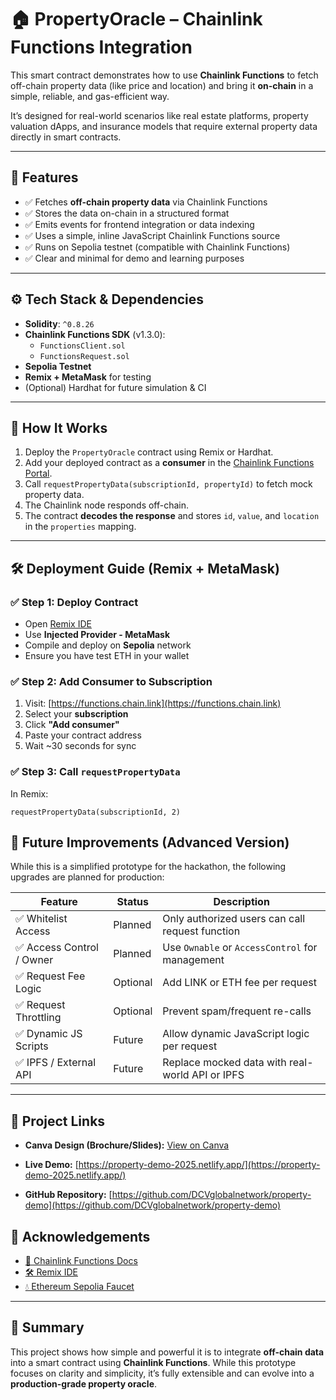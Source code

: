 # 🏠 PropertyOracle – Chainlink Functions Integration

This smart contract demonstrates how to use **Chainlink Functions** to fetch off-chain property data (like price and location) and bring it **on-chain** in a simple, reliable, and gas-efficient way.  

It’s designed for real-world scenarios like real estate platforms, property valuation dApps, and insurance models that require external property data directly in smart contracts.

---

## 🔧 Features

- ✅ Fetches **off-chain property data** via Chainlink Functions  
- ✅ Stores the data on-chain in a structured format  
- ✅ Emits events for frontend integration or data indexing  
- ✅ Uses a simple, inline JavaScript Chainlink Functions source  
- ✅ Runs on Sepolia testnet (compatible with Chainlink Functions)  
- ✅ Clear and minimal for demo and learning purposes  

---

## ⚙️ Tech Stack & Dependencies

- **Solidity**: `^0.8.26`
- **Chainlink Functions SDK** (v1.3.0):
  - `FunctionsClient.sol`
  - `FunctionsRequest.sol`
- **Sepolia Testnet**
- **Remix + MetaMask** for testing
- (Optional) Hardhat for future simulation & CI

---

## 🚀 How It Works

1. Deploy the `PropertyOracle` contract using Remix or Hardhat.  
2. Add your deployed contract as a **consumer** in the [Chainlink Functions Portal](https://functions.chain.link).  
3. Call `requestPropertyData(subscriptionId, propertyId)` to fetch mock property data.  
4. The Chainlink node responds off-chain.  
5. The contract **decodes the response** and stores `id`, `value`, and `location` in the `properties` mapping.

---

## 🛠️ Deployment Guide (Remix + MetaMask)

### ✅ Step 1: Deploy Contract

- Open [Remix IDE](https://remix.ethereum.org)
- Use **Injected Provider - MetaMask**  
- Compile and deploy on **Sepolia** network  
- Ensure you have test ETH in your wallet

### ✅ Step 2: Add Consumer to Subscription

1. Visit: [https://functions.chain.link](https://functions.chain.link)
2. Select your **subscription**
3. Click **"Add consumer"**
4. Paste your contract address
5. Wait ~30 seconds for sync

### ✅ Step 3: Call `requestPropertyData`

In Remix:

```solidity
requestPropertyData(subscriptionId, 2)
```

## 🔐 Future Improvements (Advanced Version)

While this is a simplified prototype for the hackathon, the following upgrades are planned for production:

| Feature                   | Status   | Description                                         |
|---------------------------|----------|-----------------------------------------------------|
| ✅ Whitelist Access        | Planned  | Only authorized users can call request function     |
| ✅ Access Control / Owner  | Planned  | Use `Ownable` or `AccessControl` for management     |
| ✅ Request Fee Logic       | Optional | Add LINK or ETH fee per request                     |
| ✅ Request Throttling      | Optional | Prevent spam/frequent re-calls                      |
| ✅ Dynamic JS Scripts      | Future   | Allow dynamic JavaScript logic per request          |
| ✅ IPFS / External API     | Future   | Replace mocked data with real-world API or IPFS     |

---

## 🔗 Project Links

- **Canva Design (Brochure/Slides):** [View on Canva](https://www.canva.com/design/DAGrqBWirLk/SAArdJnI_be1nVvHEw-1oQ/view?utm_content=DAGrqBWirLk&utm_campaign=designshare&utm_medium=link2&utm_source=uniquelinks&utlId=h4229c9811c)

- **Live Demo:** [https://property-demo-2025.netlify.app/](https://property-demo-2025.netlify.app/)

- **GitHub Repository:** [https://github.com/DCVglobalnetwork/property-demo](https://github.com/DCVglobalnetwork/property-demo)


## 🙌 Acknowledgements

- [🔗 Chainlink Functions Docs](https://docs.chain.link/chainlink-functions)
- [🛠 Remix IDE](https://remix.ethereum.org)
- [💧 Ethereum Sepolia Faucet](https://sepoliafaucet.com)

---

## 🧠 Summary

This project shows how simple and powerful it is to integrate **off-chain data** into a smart contract using **Chainlink Functions**. While this prototype focuses on clarity and simplicity, it’s fully extensible and can evolve into a **production-grade property oracle**.


